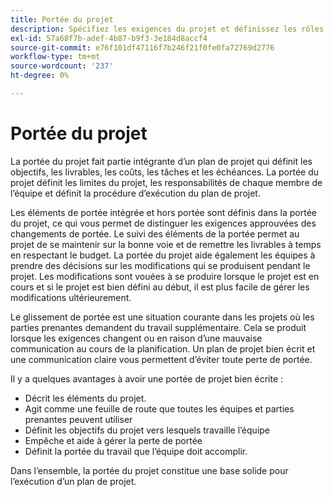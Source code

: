 ```yaml
---
title: Portée du projet
description: Spécifiez les exigences du projet et définissez les rôles et les responsabilités dans le plan de votre projet.
exl-id: 57a68f7b-adef-4b87-b9f3-3e184d8accf4
source-git-commit: e76f101df47116f7b246f21f0fe0fa72769d2776
workflow-type: tm+mt
source-wordcount: '237'
ht-degree: 0%

---
```


# Portée du projet

La portée du projet fait partie intégrante d’un plan de projet qui définit les objectifs, les livrables, les coûts, les tâches et les échéances. La portée du projet définit les limites du projet, les responsabilités de chaque membre de l’équipe et définit la procédure d’exécution du plan de projet.

Les éléments de portée intégrée et hors portée sont définis dans la portée du projet, ce qui vous permet de distinguer les exigences approuvées des changements de portée. Le suivi des éléments de la portée permet au projet de se maintenir sur la bonne voie et de remettre les livrables à temps en respectant le budget. La portée du projet aide également les équipes à prendre des décisions sur les modifications qui se produisent pendant le projet. Les modifications sont vouées à se produire lorsque le projet est en cours et si le projet est bien défini au début, il est plus facile de gérer les modifications ultérieurement.

Le glissement de portée est une situation courante dans les projets où les parties prenantes demandent du travail supplémentaire. Cela se produit lorsque les exigences changent ou en raison d’une mauvaise communication au cours de la planification. Un plan de projet bien écrit et une communication claire vous permettent d’éviter toute perte de portée.

Il y a quelques avantages à avoir une portée de projet bien écrite :

- Décrit les éléments du projet.
- Agit comme une feuille de route que toutes les équipes et parties prenantes peuvent utiliser
- Définit les objectifs du projet vers lesquels travaille l’équipe
- Empêche et aide à gérer la perte de portée
- Définit la portée du travail que l’équipe doit accomplir.

Dans l’ensemble, la portée du projet constitue une base solide pour l’exécution d’un plan de projet.
